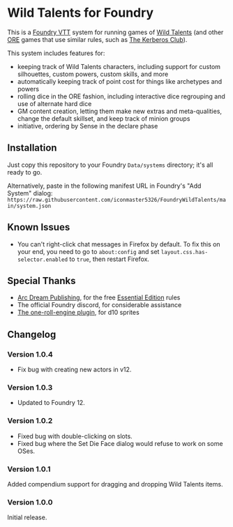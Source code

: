# Wild Talents for Foundry

This is a [Foundry VTT](https://foundryvtt.com/) system for running games of
[Wild Talents](https://preview.drivethrurpg.com/en/product/78394/Wild-Talents-2nd-Edition)
(and other [ORE](https://arcdream.com/home/) games that use similar
rules, such as [The Kerberos Club](https://preview.drivethrurpg.com/en/product/64271/wild-talents-the-kerberos-club)).

This system includes features for:

- keeping track of Wild Talents characters, including support for custom
  silhouettes, custom powers, custom skills, and more
- automatically keeping track of point cost for things like archetypes and
  powers
- rolling dice in the ORE fashion, including interactive dice regrouping and use
  of alternate hard dice
- GM content creation, letting them make new extras and meta-qualities, change
  the default skillset, and keep track of minion groups
- initiative, ordering by Sense in the declare phase

## Installation

Just copy this repository to your Foundry `Data/systems` directory; it's all
ready to go.

Alternatively, paste in the following manifest URL in Foundry's
"Add System" dialog: `https://raw.githubusercontent.com/iconmaster5326/FoundryWildTalents/main/system.json`

## Known Issues

- You can't right-click chat messages in Firefox by default. To fix this on your
  end, you need to go to `about:config` and set
  `layout.css.has-selector.enabled` to `true`, then restart Firefox.

## Special Thanks

- [Arc Dream Publishing](https://arcdream.com/), for the free
  [Essential Edition](https://preview.drivethrurpg.com/en/product/57975/Wild-Talents-Essential-Edition)
  rules
- The official Foundry discord, for considerable assistance
- [The one-roll-engine plugin](https://github.com/shemetz/one-roll-engine), for
  d10 sprites

## Changelog

### Version 1.0.4

* Fix bug with creating new actors in v12.

### Version 1.0.3

* Updated to Foundry 12.

### Version 1.0.2

* Fixed bug with double-clicking on slots.
* Fixed bug where the Set Die Face dialog would refuse to work on some OSes.

### Version 1.0.1

Added compendium support for dragging and dropping Wild Talents items.

### Version 1.0.0

Initial release.
